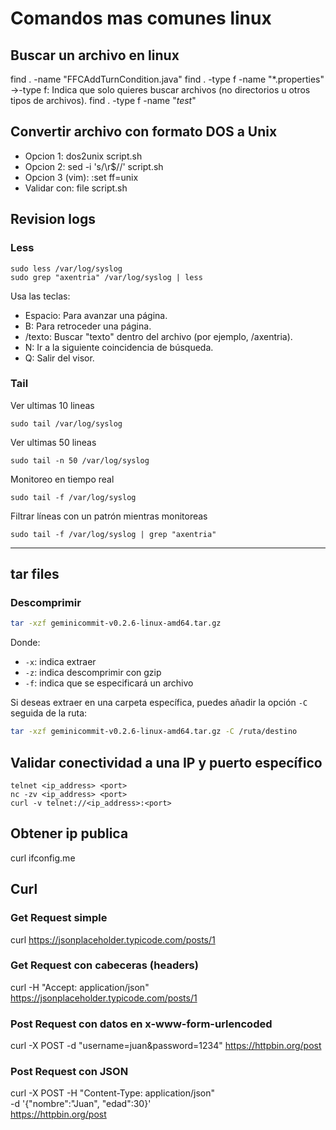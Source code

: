 # Comandos mas comunes linux

## Buscar un archivo en linux
find . -name "FFCAddTurnCondition.java"
find . -type f -name "*.properties"  ->-type f: Indica que solo quieres buscar archivos (no directorios u otros tipos de archivos).
find . -type f -name "*test*"

## Convertir archivo con formato DOS a Unix
- Opcion 1: dos2unix script.sh
- Opcion 2: sed -i 's/\r$//' script.sh
- Opcion 3 (vim): :set ff=unix
- Validar con: file script.sh

## Revision logs
### Less
```
sudo less /var/log/syslog
sudo grep "axentria" /var/log/syslog | less
```
Usa las teclas:
- Espacio: Para avanzar una página.
- B: Para retroceder una página.
- /texto: Buscar "texto" dentro del archivo (por ejemplo, /axentria).
- N: Ir a la siguiente coincidencia de búsqueda.
- Q: Salir del visor.

### Tail
Ver ultimas 10 lineas
```
sudo tail /var/log/syslog
```
Ver ultimas 50 lineas
```
sudo tail -n 50 /var/log/syslog
```
Monitoreo en tiempo real
```
sudo tail -f /var/log/syslog
```
Filtrar líneas con un patrón mientras monitoreas
```
sudo tail -f /var/log/syslog | grep "axentria"
```
----
## tar files

### Descomprimir

```bash
tar -xzf geminicommit-v0.2.6-linux-amd64.tar.gz
```

Donde:
- `-x`: indica extraer
- `-z`: indica descomprimir con gzip
- `-f`: indica que se especificará un archivo

Si deseas extraer en una carpeta específica, puedes añadir la opción `-C` seguida de la ruta:

```bash
tar -xzf geminicommit-v0.2.6-linux-amd64.tar.gz -C /ruta/destino
```

## Validar conectividad a una IP y puerto específico 
```
telnet <ip_address> <port>
nc -zv <ip_address> <port>
curl -v telnet://<ip_address>:<port>
```

## Obtener ip publica 
curl ifconfig.me

## Curl
### Get Request simple
curl https://jsonplaceholder.typicode.com/posts/1

### Get Request con cabeceras (headers)
curl -H "Accept: application/json" https://jsonplaceholder.typicode.com/posts/1

### Post Request con datos en x-www-form-urlencoded
curl -X POST -d "username=juan&password=1234" https://httpbin.org/post

### Post Request con JSON
curl -X POST -H "Content-Type: application/json" \
    -d '{"nombre":"Juan", "edad":30}' \
    https://httpbin.org/post



